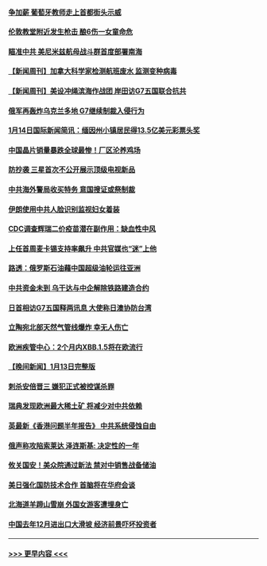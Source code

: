 #### [争加薪 葡萄牙教师走上首都街头示威](../pages/prog202/a103625339.md?t=01151543) 
#### [伦敦教堂附近发生枪击 酿6伤一女童命危](../pages/prog202/a103625326.md?t=01151543) 
#### [瞄准中共 美尼米兹航母战斗群首度部署南海](../pages/prog202/a103625290.md?t=01151543) 
#### [【新闻周刊】加拿大科学家检测航班废水 监测变种病毒](../pages/prog202/a103625174.md?t=01151543) 
#### [【新闻周刊】美设冲绳滨海作战团 岸田访G7五国联合抗共](../pages/prog202/a103625176.md?t=01151543) 
#### [俄军再轰炸乌克兰多地 G7继续制裁入侵行为](../pages/prog202/a103625087.md?t=01151543) 
#### [1月14日国际新闻简讯：缅因州小镇居民得13.5亿美元彩票头奖](../pages/prog202/a103625084.md?t=01151543) 
#### [中国晶片销量暴跌全球最惨！厂区沦养鸡场](../pages/prog202/a103624941.md?t=01151543) 
#### [防抄袭 三星首次不公开展示顶级电视新品](../pages/prog202/a103624944.md?t=01151543) 
#### [中共海外警局收买特务 意国搜证或祭制裁](../pages/prog202/a103624939.md?t=01151543) 
#### [伊朗使用中共人脸识别监视妇女着装](../pages/prog202/a103624840.md?t=01151543) 
#### [CDC调查辉瑞二价疫苗潜在副作用：缺血性中风](../pages/prog202/a103624837.md?t=01151543) 
#### [上任首周麦卡锡支持率飙升 中共官媒也“迷”上他](../pages/prog202/a103624832.md?t=01151543) 
#### [路透：俄罗斯石油藉中国超级油轮运往亚洲](../pages/prog202/a103624774.md?t=01151543) 
#### [中共资金未到 乌干达与中企解除铁路建造合约](../pages/prog202/a103624770.md?t=01151543) 
#### [日首相访G7五国释两讯息 大使称日澳协防台湾](../pages/prog202/a103624695.md?t=01151543) 
#### [立陶宛北部天然气管线爆炸 幸无人伤亡](../pages/prog202/a103624680.md?t=01151543) 
#### [欧洲疾管中心：2个月内XBB.1.5将在欧流行](../pages/prog202/a103624665.md?t=01151543) 
#### [【晚间新闻】1月13日完整版](../pages/prog202/a103624653.md?t=01151543) 
#### [刺杀安倍晋三 嫌犯正式被控谋杀罪](../pages/prog202/a103624554.md?t=01151543) 
#### [瑞典发现欧洲最大稀土矿 将减少对中共依赖](../pages/prog202/a103624557.md?t=01151543) 
#### [英最新《香港问题半年报告》 中共系统侵蚀自由](../pages/prog202/a103624555.md?t=01151543) 
#### [俄声称攻陷索莱达 泽连斯基: 决定性的一年](../pages/prog202/a103624552.md?t=01151543) 
#### [攸关国安！美众院通过新法 禁对中销售战备储油](../pages/prog202/a103624379.md?t=01151543) 
#### [美日强化国防技术合作 首脑将在华府会谈](../pages/prog202/a103624380.md?t=01151543) 
#### [北海道羊蹄山雪崩 外国女游客遭埋身亡](../pages/prog202/a103624199.md?t=01151543) 
#### [中国去年12月进出口大滑坡 经济前景吓坏投资者](../pages/prog202/a103624145.md?t=01151543) 

----
#### [ >>> 更早内容 <<< ](../indexes/prog202-earlier.md)
